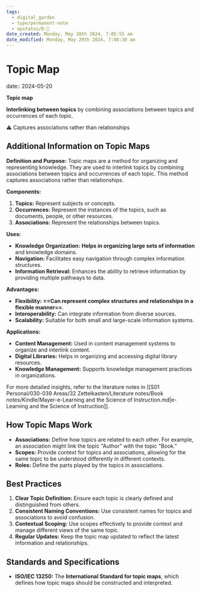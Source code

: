 ```yaml
---
tags:
  - digital_garden
  - type/permanent-note
  - epstatus/0-🌰
date_created: Monday, May 20th 2024, 7:05:55 am
date_modified: Monday, May 20th 2024, 7:08:30 am
---
```

# Topic Map
date:: 2024-05-20

**Topic map**

**Interlinking between topics** by combining associations between topics and occurrences of each topic.

:warning: Captures associations rather than relationships

## Additional Information on Topic Maps

**Definition and Purpose:**
Topic maps are a method for organizing and representing knowledge. They are used to interlink topics by combining associations between topics and occurrences of each topic. This method captures associations rather than relationships.

**Components:**
1. **Topics:** Represent subjects or concepts.
2. **Occurrences:** Represent the instances of the topics, such as documents, people, or other resources.
3. **Associations:** Represent the relationships between topics.

**Uses:**
- **Knowledge Organization:** **Helps in organizing large sets of information** and knowledge domains.
- **Navigation:** Facilitates easy navigation through complex information structures.
- **Information Retrieval:** Enhances the ability to retrieve information by providing multiple pathways to data.

**Advantages:**
- **Flexibility:** **==Can represent complex structures and relationships in a flexible manner==**.
- **Interoperability:** Can integrate information from diverse sources.
- **Scalability:** Suitable for both small and large-scale information systems.

**Applications:**
- **Content Management:** Used in content management systems to organize and interlink content.
- **Digital Libraries:** Helps in organizing and accessing digital library resources.
- **Knowledge Management:** Supports knowledge management practices in organizations.

For more detailed insights, refer to the literature notes in [[S01 Personal/030-039 Areas/32 Zettelkasten/Literature notes/Book notes/Kindle/Mayer-e-Learning and the Science of Instruction.md|e-Learning and the Science of Instruction]].

## How Topic Maps Work

- **Associations:** Define how topics are related to each other. For example, an association might link the topic "Author" with the topic "Book."
- **Scopes:** Provide context for topics and associations, allowing for the same topic to be understood differently in different contexts.
- **Roles:** Define the parts played by the topics in associations.

## Best Practices

1. **Clear Topic Definition:** Ensure each topic is clearly defined and distinguished from others.
2. **Consistent Naming Conventions:** Use consistent names for topics and associations to avoid confusion.
3. **Contextual Scoping:** Use scopes effectively to provide context and manage different views of the same topic.
4. **Regular Updates:** Keep the topic map updated to reflect the latest information and relationships.

## Standards and Specifications

- **ISO/IEC 13250:** The **International Standard for topic maps**, which defines how topic maps should be constructed and interpreted.
